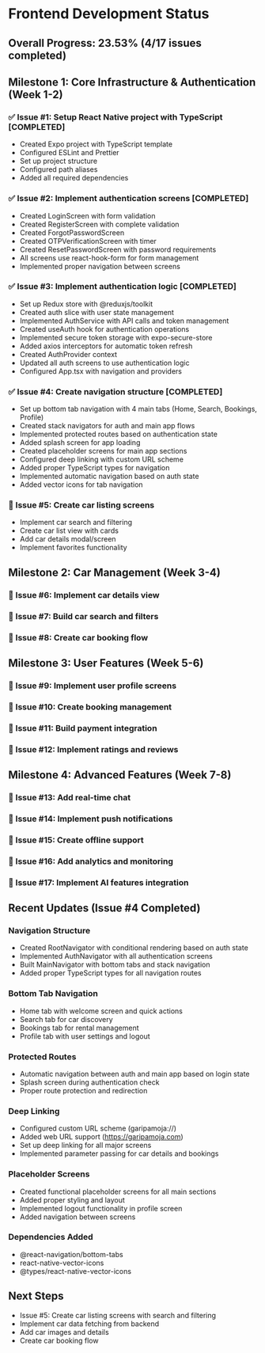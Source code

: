 # Frontend Development Status

## Overall Progress: 23.53% (4/17 issues completed)

## Milestone 1: Core Infrastructure & Authentication (Week 1-2)

### ✅ Issue #1: Setup React Native project with TypeScript [COMPLETED]
- Created Expo project with TypeScript template
- Configured ESLint and Prettier
- Set up project structure
- Configured path aliases
- Added all required dependencies

### ✅ Issue #2: Implement authentication screens [COMPLETED]
- Created LoginScreen with form validation
- Created RegisterScreen with complete validation
- Created ForgotPasswordScreen
- Created OTPVerificationScreen with timer
- Created ResetPasswordScreen with password requirements
- All screens use react-hook-form for form management
- Implemented proper navigation between screens

### ✅ Issue #3: Implement authentication logic [COMPLETED]
- Set up Redux store with @reduxjs/toolkit
- Created auth slice with user state management
- Implemented AuthService with API calls and token management
- Created useAuth hook for authentication operations
- Implemented secure token storage with expo-secure-store
- Added axios interceptors for automatic token refresh
- Created AuthProvider context
- Updated all auth screens to use authentication logic
- Configured App.tsx with navigation and providers

### ✅ Issue #4: Create navigation structure [COMPLETED]
- Set up bottom tab navigation with 4 main tabs (Home, Search, Bookings, Profile)
- Created stack navigators for auth and main app flows
- Implemented protected routes based on authentication state
- Added splash screen for app loading
- Created placeholder screens for main app sections
- Configured deep linking with custom URL scheme
- Added proper TypeScript types for navigation
- Implemented automatic navigation based on auth state
- Added vector icons for tab navigation

### 🔲 Issue #5: Create car listing screens
- Implement car search and filtering
- Create car list view with cards
- Add car details modal/screen
- Implement favorites functionality

## Milestone 2: Car Management (Week 3-4)

### 🔲 Issue #6: Implement car details view
### 🔲 Issue #7: Build car search and filters
### 🔲 Issue #8: Create car booking flow

## Milestone 3: User Features (Week 5-6)

### 🔲 Issue #9: Implement user profile screens
### 🔲 Issue #10: Create booking management
### 🔲 Issue #11: Build payment integration
### 🔲 Issue #12: Implement ratings and reviews

## Milestone 4: Advanced Features (Week 7-8)

### 🔲 Issue #13: Add real-time chat
### 🔲 Issue #14: Implement push notifications
### 🔲 Issue #15: Create offline support
### 🔲 Issue #16: Add analytics and monitoring
### 🔲 Issue #17: Implement AI features integration

## Recent Updates (Issue #4 Completed)

### Navigation Structure
- Created RootNavigator with conditional rendering based on auth state
- Implemented AuthNavigator with all authentication screens
- Built MainNavigator with bottom tabs and stack navigation
- Added proper TypeScript types for all navigation routes

### Bottom Tab Navigation
- Home tab with welcome screen and quick actions
- Search tab for car discovery
- Bookings tab for rental management
- Profile tab with user settings and logout

### Protected Routes
- Automatic navigation between auth and main app based on login state
- Splash screen during authentication check
- Proper route protection and redirection

### Deep Linking
- Configured custom URL scheme (garipamoja://)
- Added web URL support (https://garipamoja.com)
- Set up deep linking for all major screens
- Implemented parameter passing for car details and bookings

### Placeholder Screens
- Created functional placeholder screens for all main sections
- Added proper styling and layout
- Implemented logout functionality in profile screen
- Added navigation between screens

### Dependencies Added
- @react-navigation/bottom-tabs
- react-native-vector-icons
- @types/react-native-vector-icons

## Next Steps
- Issue #5: Create car listing screens with search and filtering
- Implement car data fetching from backend
- Add car images and details
- Create car booking flow 